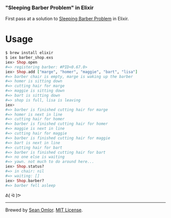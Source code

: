 ### "Sleeping Barber Problem" in Elixir

First pass at a solution to [Sleeping Barber Problem](https://en.wikipedia.org/wiki/Sleeping_barber_problem) in Elixir.

# Usage

```elixir
$ brew install elixir
$ iex barber_shop.exs
iex> Shop.open
#=> registering barber: #PID<0.67.0>
iex> Shop.add ["marge", "homer", "maggie", "bart", "lisa"]
#=> barber chair is empty, marge is waking up the barber
#=> homer is sitting down
#=> cutting hair for marge
#=> maggie is sitting down
#=> bart is sitting down
#=> shop is full, lisa is leaving
iex>
#=> barber is finished cutting hair for marge
#=> homer is next in line
#=> cutting hair for homer
#=> barber is finished cutting hair for homer
#=> maggie is next in line
#=> cutting hair for maggie
#=> barber is finished cutting hair for maggie
#=> bart is next in line
#=> cutting hair for bart
#=> barber is finished cutting hair for bart
#=> no one else is waiting
#=> yawn. not much to do around here...
iex> Shop.status?
#=> in chair: nil
#=> waiting: []
iex> Shop.barber?
#=> barber fell asleep
```

ᕕ( ᐛ )ᕗ

---
Brewed by [Sean Omlor](http://seanomlor.com). [MIT License](/LICENSE).
